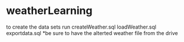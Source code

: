 # weatherLearning
to create the data sets run 
createWeather.sql
loadWeather.sql
exportdata.sql
*be sure to have the alterted weather file from the drive
